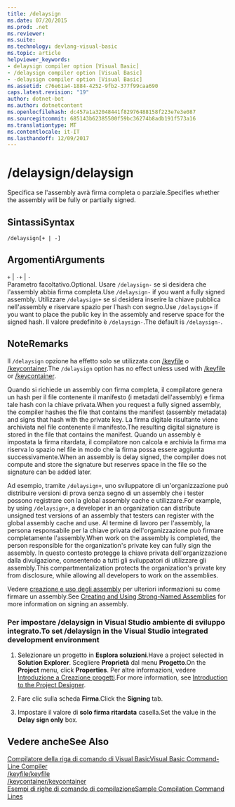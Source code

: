 ```yaml
---
title: /delaysign
ms.date: 07/20/2015
ms.prod: .net
ms.reviewer: 
ms.suite: 
ms.technology: devlang-visual-basic
ms.topic: article
helpviewer_keywords:
- delaysign compiler option [Visual Basic]
- /delaysign compiler option [Visual Basic]
- -delaysign compiler option [Visual Basic]
ms.assetid: c76e61a4-1884-4252-9fb2-377f99caa690
caps.latest.revision: "19"
author: dotnet-bot
ms.author: dotnetcontent
ms.openlocfilehash: dc457a1a32048441f82976488158f223e7e3e087
ms.sourcegitcommit: 685143b62385500f59bc36274b8adb191f573a16
ms.translationtype: MT
ms.contentlocale: it-IT
ms.lasthandoff: 12/09/2017
---
```

# <a name="delaysign"></a><span data-ttu-id="f4856-102">/delaysign</span><span class="sxs-lookup"><span data-stu-id="f4856-102">/delaysign</span></span>
<span data-ttu-id="f4856-103">Specifica se l'assembly avrà firma completa o parziale.</span><span class="sxs-lookup"><span data-stu-id="f4856-103">Specifies whether the assembly will be fully or partially signed.</span></span>  
  
## <a name="syntax"></a><span data-ttu-id="f4856-104">Sintassi</span><span class="sxs-lookup"><span data-stu-id="f4856-104">Syntax</span></span>  
  
```  
/delaysign[+ | -]  
```  
  
## <a name="arguments"></a><span data-ttu-id="f4856-105">Argomenti</span><span class="sxs-lookup"><span data-stu-id="f4856-105">Arguments</span></span>  
 <span data-ttu-id="f4856-106">`+` &#124; `-`</span><span class="sxs-lookup"><span data-stu-id="f4856-106">`+` &#124; `-`</span></span>  
 <span data-ttu-id="f4856-107">Parametro facoltativo.</span><span class="sxs-lookup"><span data-stu-id="f4856-107">Optional.</span></span> <span data-ttu-id="f4856-108">Usare `/delaysign-` se si desidera che l'assembly abbia firma completa.</span><span class="sxs-lookup"><span data-stu-id="f4856-108">Use `/delaysign-` if you want a fully signed assembly.</span></span> <span data-ttu-id="f4856-109">Utilizzare `/delaysign+` se si desidera inserire la chiave pubblica nell'assembly e riservare spazio per l'hash con segno.</span><span class="sxs-lookup"><span data-stu-id="f4856-109">Use `/delaysign+` if you want to place the public key in the assembly and reserve space for the signed hash.</span></span> <span data-ttu-id="f4856-110">Il valore predefinito è `/delaysign-`.</span><span class="sxs-lookup"><span data-stu-id="f4856-110">The default is `/delaysign-`.</span></span>  
  
## <a name="remarks"></a><span data-ttu-id="f4856-111">Note</span><span class="sxs-lookup"><span data-stu-id="f4856-111">Remarks</span></span>  
 <span data-ttu-id="f4856-112">Il `/delaysign` opzione ha effetto solo se utilizzata con [/keyfile](../../../visual-basic/reference/command-line-compiler/keyfile.md) o [/keycontainer](../../../visual-basic/reference/command-line-compiler/keycontainer.md).</span><span class="sxs-lookup"><span data-stu-id="f4856-112">The `/delaysign` option has no effect unless used with [/keyfile](../../../visual-basic/reference/command-line-compiler/keyfile.md) or [/keycontainer](../../../visual-basic/reference/command-line-compiler/keycontainer.md).</span></span>  
  
 <span data-ttu-id="f4856-113">Quando si richiede un assembly con firma completa, il compilatore genera un hash per il file contenente il manifesto (i metadati dell'assembly) e firma tale hash con la chiave privata.</span><span class="sxs-lookup"><span data-stu-id="f4856-113">When you request a fully signed assembly, the compiler hashes the file that contains the manifest (assembly metadata) and signs that hash with the private key.</span></span> <span data-ttu-id="f4856-114">La firma digitale risultante viene archiviata nel file contenente il manifesto.</span><span class="sxs-lookup"><span data-stu-id="f4856-114">The resulting digital signature is stored in the file that contains the manifest.</span></span> <span data-ttu-id="f4856-115">Quando un assembly è impostata la firma ritardata, il compilatore non calcola e archivia la firma ma riserva lo spazio nel file in modo che la firma possa essere aggiunta successivamente.</span><span class="sxs-lookup"><span data-stu-id="f4856-115">When an assembly is delay signed, the compiler does not compute and store the signature but reserves space in the file so the signature can be added later.</span></span>  
  
 <span data-ttu-id="f4856-116">Ad esempio, tramite `/delaysign+`, uno sviluppatore di un'organizzazione può distribuire versioni di prova senza segno di un assembly che i tester possono registrare con la global assembly cache e utilizzare.</span><span class="sxs-lookup"><span data-stu-id="f4856-116">For example, by using `/delaysign+`, a developer in an organization can distribute unsigned test versions of an assembly that testers can register with the global assembly cache and use.</span></span> <span data-ttu-id="f4856-117">Al termine di lavoro per l'assembly, la persona responsabile per la chiave privata dell'organizzazione può firmare completamente l'assembly.</span><span class="sxs-lookup"><span data-stu-id="f4856-117">When work on the assembly is completed, the person responsible for the organization's private key can fully sign the assembly.</span></span> <span data-ttu-id="f4856-118">In questo contesto protegge la chiave privata dell'organizzazione dalla divulgazione, consentendo a tutti gli sviluppatori di utilizzare gli assembly.</span><span class="sxs-lookup"><span data-stu-id="f4856-118">This compartmentalization protects the organization's private key from disclosure, while allowing all developers to work on the assemblies.</span></span>  
  
 <span data-ttu-id="f4856-119">Vedere [creazione e uso degli assembly](../../../../docs/framework/app-domains/create-and-use-strong-named-assemblies.md) per ulteriori informazioni su come firmare un assembly.</span><span class="sxs-lookup"><span data-stu-id="f4856-119">See [Creating and Using Strong-Named Assemblies](../../../../docs/framework/app-domains/create-and-use-strong-named-assemblies.md) for more information on signing an assembly.</span></span>  
  
### <a name="to-set-delaysign-in-the-visual-studio-integrated-development-environment"></a><span data-ttu-id="f4856-120">Per impostare /delaysign in Visual Studio ambiente di sviluppo integrato.</span><span class="sxs-lookup"><span data-stu-id="f4856-120">To set /delaysign in the Visual Studio integrated development environment</span></span>  
  
1.  <span data-ttu-id="f4856-121">Selezionare un progetto in **Esplora soluzioni**.</span><span class="sxs-lookup"><span data-stu-id="f4856-121">Have a project selected in **Solution Explorer**.</span></span> <span data-ttu-id="f4856-122">Scegliere **Proprietà** dal menu **Progetto**.</span><span class="sxs-lookup"><span data-stu-id="f4856-122">On the **Project** menu, click **Properties**.</span></span> <span data-ttu-id="f4856-123">Per altre informazioni, vedere [Introduzione a Creazione progetti](http://msdn.microsoft.com/en-us/898dd854-c98d-430c-ba1b-a913ce3c73d7).</span><span class="sxs-lookup"><span data-stu-id="f4856-123">For more information, see [Introduction to the Project Designer](http://msdn.microsoft.com/en-us/898dd854-c98d-430c-ba1b-a913ce3c73d7).</span></span>  
  
2.  <span data-ttu-id="f4856-124">Fare clic sulla scheda **Firma**.</span><span class="sxs-lookup"><span data-stu-id="f4856-124">Click the **Signing** tab.</span></span>  
  
3.  <span data-ttu-id="f4856-125">Impostare il valore di **solo firma ritardata** casella.</span><span class="sxs-lookup"><span data-stu-id="f4856-125">Set the value in the **Delay sign only** box.</span></span>  
  
## <a name="see-also"></a><span data-ttu-id="f4856-126">Vedere anche</span><span class="sxs-lookup"><span data-stu-id="f4856-126">See Also</span></span>  
 [<span data-ttu-id="f4856-127">Compilatore della riga di comando di Visual Basic</span><span class="sxs-lookup"><span data-stu-id="f4856-127">Visual Basic Command-Line Compiler</span></span>](../../../visual-basic/reference/command-line-compiler/index.md)  
 [<span data-ttu-id="f4856-128">/keyfile</span><span class="sxs-lookup"><span data-stu-id="f4856-128">/keyfile</span></span>](../../../visual-basic/reference/command-line-compiler/keyfile.md)  
 [<span data-ttu-id="f4856-129">/keycontainer</span><span class="sxs-lookup"><span data-stu-id="f4856-129">/keycontainer</span></span>](../../../visual-basic/reference/command-line-compiler/keycontainer.md)  
 [<span data-ttu-id="f4856-130">Esempi di righe di comando di compilazione</span><span class="sxs-lookup"><span data-stu-id="f4856-130">Sample Compilation Command Lines</span></span>](../../../visual-basic/reference/command-line-compiler/sample-compilation-command-lines.md)
